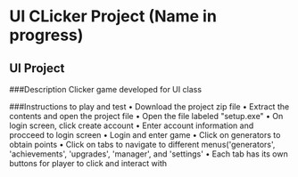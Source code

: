 # UI CLicker Project (Name in progress)
## UI Project

###Description
Clicker game developed for UI class

###Instructions to play and test
• Download the project zip file
• Extract the contents and open the project file
• Open the file labeled "setup.exe"
• On login screen, click create account
• Enter account information and procceed to login screen
• Login and enter game
• Click on generators to obtain points 
• Click on tabs to navigate to different menus('generators', 'achievements', 'upgrades', 'manager', and 'settings'
• Each tab has its own buttons for player to click and interact with
